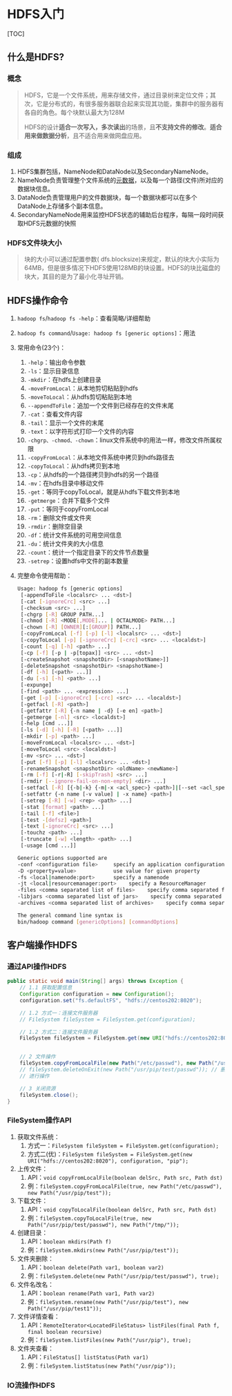 # HDFS入门

[TOC]

## 什么是HDFS?

### 概念

> HDFS，它是一个文件系统，用来存储文件，通过目录树来定位文件；其次，它是分布式的，有很多服务器联合起来实现其功能，集群中的服务器有各自的角色。每个块默认最大为128M
>
> HDFS的设计**适合一次写入，多次读出**的场景，且**不支持文件的修改**。**适合用来做数据分析**，且不适合用来做网盘应用。

### 组成

1. HDFS集群包括，NameNode和DataNode以及SecondaryNameNode。
2. NameNode负责管理整个文件系统的[元数据](<https://baike.baidu.com/item/%E5%85%83%E6%95%B0%E6%8D%AE>)，以及每一个路径(文件)所对应的数据块信息。
3. DataNode负责管理用户的文件数据块，每一个数据块都可以在多个DataNode上存储多个副本信息。
4. SecondaryNameNode用来监控HDFS状态的辅助后台程序，每隔一段时间获取HDFS元数据的快照

### HDFS文件块大小

> 块的大小可以通过配置参数( dfs.blocksize)来规定，默认的块大小实际为64MB，但是很多情况下HDFS使用128MB的块设置。HDFS的块比磁盘的块大，其目的是为了最小化寻址开销。

## HDFS操作命令

1. `hadoop fs`/`hadoop fs -help`：查看简略/详细帮助

2. `hadoop fs command`/`Usage: hadoop fs [generic options]`：用法

3. 常用命令(23个)：

   1. `-help`：输出命令参数
   2. `-ls`：显示目录信息
   3. `-mkdir`：在hdfs上创建目录
   4. `-moveFromLocal`：从本地剪切粘贴到hdfs
   5. `-moveToLocal`：从hdfs剪切粘贴到本地
   6. `--appendToFile`：追加一个文件到已经存在的文件末尾
   7. `-cat`：查看文件内容
   8. `-tail`：显示一个文件的末尾
   9. `-text`：以字符形式打印一个文件的内容
   10. `-chgrp、-chmod、-chown`：linux文件系统中的用法一样，修改文件所属权限
   11. `-copyFromLocal`：从本地文件系统中拷贝到hdfs路径去
   12. `-copyToLocal`：从hdfs拷贝到本地
   13. `-cp`：从hdfs的一个路径拷贝到hdfs的另一个路径
   14. `-mv`：在hdfs目录中移动文件
   15. `-get`：等同于copyToLocal，就是从hdfs下载文件到本地
   16. `-getmerge`：合并下载多个文件
   17. `-put`：等同于copyFromLocal
   18. `-rm`：删除文件或文件夹
   19. `-rmdir`：删除空目录
   20. `-df`：统计文件系统的可用空间信息
   21. `-du`：统计文件夹的大小信息
   22. `-count`：统计一个指定目录下的文件节点数量
   23. `-setrep`：设置hdfs中文件的副本数量

4. 完整命令使用帮助：

   ```bash
   Usage: hadoop fs [generic options]
   	[-appendToFile <localsrc> ... <dst>]
   	[-cat [-ignoreCrc] <src> ...]
   	[-checksum <src> ...]
   	[-chgrp [-R] GROUP PATH...]
   	[-chmod [-R] <MODE[,MODE]... | OCTALMODE> PATH...]
   	[-chown [-R] [OWNER][:[GROUP]] PATH...]
   	[-copyFromLocal [-f] [-p] [-l] <localsrc> ... <dst>]
   	[-copyToLocal [-p] [-ignoreCrc] [-crc] <src> ... <localdst>]
   	[-count [-q] [-h] <path> ...]
   	[-cp [-f] [-p | -p[topax]] <src> ... <dst>]
   	[-createSnapshot <snapshotDir> [<snapshotName>]]
   	[-deleteSnapshot <snapshotDir> <snapshotName>]
   	[-df [-h] [<path> ...]]
   	[-du [-s] [-h] <path> ...]
   	[-expunge]
   	[-find <path> ... <expression> ...]
   	[-get [-p] [-ignoreCrc] [-crc] <src> ... <localdst>]
   	[-getfacl [-R] <path>]
   	[-getfattr [-R] {-n name | -d} [-e en] <path>]
   	[-getmerge [-nl] <src> <localdst>]
   	[-help [cmd ...]]
   	[-ls [-d] [-h] [-R] [<path> ...]]
   	[-mkdir [-p] <path> ...]
   	[-moveFromLocal <localsrc> ... <dst>]
   	[-moveToLocal <src> <localdst>]
   	[-mv <src> ... <dst>]
   	[-put [-f] [-p] [-l] <localsrc> ... <dst>]
   	[-renameSnapshot <snapshotDir> <oldName> <newName>]
   	[-rm [-f] [-r|-R] [-skipTrash] <src> ...]
   	[-rmdir [--ignore-fail-on-non-empty] <dir> ...]
   	[-setfacl [-R] [{-b|-k} {-m|-x <acl_spec>} <path>]|[--set <acl_spec> <path>]]
   	[-setfattr {-n name [-v value] | -x name} <path>]
   	[-setrep [-R] [-w] <rep> <path> ...]
   	[-stat [format] <path> ...]
   	[-tail [-f] <file>]
   	[-test -[defsz] <path>]
   	[-text [-ignoreCrc] <src> ...]
   	[-touchz <path> ...]
   	[-truncate [-w] <length> <path> ...]
   	[-usage [cmd ...]]
   
   Generic options supported are
   -conf <configuration file>     specify an application configuration file
   -D <property=value>            use value for given property
   -fs <local|namenode:port>      specify a namenode
   -jt <local|resourcemanager:port>    specify a ResourceManager
   -files <comma separated list of files>    specify comma separated files to be copied to the map reduce cluster
   -libjars <comma separated list of jars>    specify comma separated jar files to include in the classpath.
   -archives <comma separated list of archives>    specify comma separated archives to be unarchived on the compute machines.
   
   The general command line syntax is
   bin/hadoop command [genericOptions] [commandOptions]
   ```

## 客户端操作HDFS

### 通过API操作HDFS

```java
public static void main(String[] args) throws Exception {
    // 1.1 获取配置信息
    Configuration configuration = new Configuration();
    configuration.set("fs.defaultFS", "hdfs://centos202:8020");

    // 1.2 方式一：连接文件服务器
    // FileSystem fileSystem = FileSystem.get(configuration);

    // 1.2 方式二：连接文件服务器
    FileSystem fileSystem = FileSystem.get(new URI("hdfs://centos202:8020"), configuration, "pip");


    // 2 文件操作
    fileSystem.copyFromLocalFile(new Path("/etc/passwd"), new Path("/usr/pip/test/"));  // 拷贝文件
    // fileSystem.deleteOnExit(new Path("/usr/pip/test/passwd")); // 删除文件
    // 进行操作

    // 3 关闭资源
    fileSystem.close();
}
```

### FileSystem操作API

1. 获取文件系统：
   1. 方式一：`FileSystem fileSystem = FileSystem.get(configuration);`
   2. 方式二(优)：`FileSystem fileSystem = FileSystem.get(new URI("hdfs://centos202:8020"), configuration, "pip");`
2. 上传文件：
   1. API：`void copyFromLocalFile(boolean delSrc, Path src, Path dst)`
   2. 例：`fileSystem.copyFromLocalFile(true, new Path("/etc/passwd"), new Path("/usr/pip/test"));`
3. 下载文件：
   1. API：`void copyToLocalFile(boolean delSrc, Path src, Path dst)`
   2. 例：`fileSystem.copyToLocalFile(true, new Path("/usr/pip/test/passwd"), new Path("/tmp/"));`
4. 创建目录：
   1. API：`boolean mkdirs(Path f)`
   2. 例：`fileSystem.mkdirs(new Path("/usr/pip/test"));`
5. 文件夹删除：
   1. API：`boolean delete(Path var1, boolean var2)`
   2. 例：`fileSystem.delete(new Path("/usr/pip/test/passwd"), true);`
6. 文件名改名：
   1. API：`boolean rename(Path var1, Path var2)`
   2. 例：`fileSystem.rename(new Path("/usr/pip/test"), new Path("/usr/pip/test1"));`
7. 文件详情查看：
   1. API：`RemoteIterator<LocatedFileStatus> listFiles(final Path f, final boolean recursive)`
   2. 例：`fileSystem.listFiles(new Path("/usr/pip"), true);`
8. 文件夹查看：
   1. API：`FileStatus[] listStatus(Path var1)`
   2. 例：`fileSystem.listStatus(new Path("/usr/pip"));`

### IO流操作HDFS

